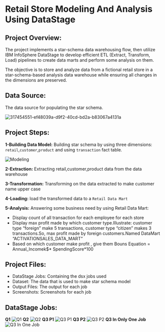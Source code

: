 # Retail Store Modeling And Analysis Using DataStage
 
## Project Overview:

The project implements a star-schema data warehousing flow, then utilize IBM InfoSphere DataStage to develop efficient ETL (Extract, Transform, Load) pipelines to create data marts and perform some analysis on them.

The objective is to store and analyze data from a fictional retail store in a star-schema-based analysis data warehouse while ensuring all changes in the dimensions are preserved.

## Data Source:

The data source for populating the star schema.

![317454551-ef48039a-d9f2-40cd-bd2a-b83067a4131a](https://github.com/omarashrafhamdy/Retail-Store-Modeling-And-Analysis-Using-DataStage/assets/58981064/b5ef596c-18be-4f07-946e-0ba6757b4c12)

## Project Steps:

**1-Building Data Model:** Building star schema by using three dimensions: ```retail```,```customer```,```product``` and using ```transaction``` fact table.

![Modeling](https://github.com/omarashrafhamdy/Retail-Store-Modeling-And-Analysis-Using-DataStage/assets/58981064/8592bbfa-d63c-4e6e-ab42-49c297f80687)

**2-Extraction:** Extracting retail,customer,product data from the data warehouse

**3-Transformation:** Transforming on the data extracted to make customer name upper case

**4-Loading:** load the transformed data to a ```Retail Data Mart```

**5-Analysis:** Answering some business need by using Retail Data Mart:

- Display count of all transaction for each employee for each store
- Display max profit made by which customer type.Illustrate: customer type “foreign” make 5 transactions, customer type “citizen” makes 3 transactions.So, max profit made by foreign customers.Named DataMart “ACTIVATIONSALES_DATA_MART”
- Based on which customer make profit , give them Bouns Equation = Annual_Incomek$* SpendingScore*100

## Project Files:

- DataStage Jobs: Containing the dsx jobs used
- Dataset: The data that is used to make star schema model
- Output Files: The output for each job
- Screenshots: Screenshots for each job

## DataStage Jobs:

**Q1**
![Q1](https://github.com/omarashrafhamdy/Retail-Store-Modeling-And-Analysis-Using-DataStage/assets/58981064/e24af526-699e-4ae1-b0e8-fd5db496f28e)
**Q2**
![Q2](https://github.com/omarashrafhamdy/Retail-Store-Modeling-And-Analysis-Using-DataStage/assets/58981064/f422c2a2-24dd-45d9-9d73-299f476fdeb5)
**Q3 P1**
![Q3 P1](https://github.com/omarashrafhamdy/Retail-Store-Modeling-And-Analysis-Using-DataStage/assets/58981064/5190441c-a8d3-4628-b024-843785444ccb)
**Q3 P2**
![Q3 P2](https://github.com/omarashrafhamdy/Retail-Store-Modeling-And-Analysis-Using-DataStage/assets/58981064/c2ccf0f0-dc3c-4d3c-a744-83e2a8f16d19)
**Q3 In Only One Job**
![Q3 In One Job](https://github.com/omarashrafhamdy/Retail-Store-Modeling-And-Analysis-Using-DataStage/assets/58981064/a931e1e7-f2fd-4d2d-98f0-3e74fb71c656)

